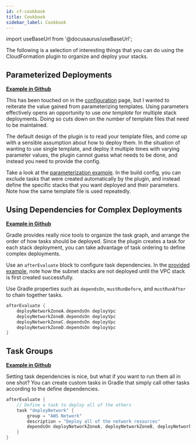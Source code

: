 ```yaml
---
id: cf-cookbook
title: Cookbook
sidebar_label: Cookbook
---
```


import useBaseUrl from '@docusaurus/useBaseUrl';

The following is a selection of interesting things that you can do using the CloudFormation plugin to organize and deploy your stacks.

## Parameterized Deployments

[**Example in Github**](https://github.com/cloudmation-llc/gradle-infrastructure-plugins/tree/master/examples/src/cloudformation/cookbook-params-and-dependencies)

This has been touched on in the [configuration](cf-config) page, but I wanted to reiterate the value gained from parameterizing templates. Using parameters effectively opens an opportunity to use _one template_ for multiple stack deployments. Doing so cuts down on the number of template files that need to be maintained.

The default design of the plugin is to read your template files, and come up with a sensible assumption about how to deploy them. In the situation of wanting to use single template, and deploy it multiple times with varying parameter values, the plugin cannot guess what needs to be done, and instead you need to provide the config.

Take a look at the [parameterization example](https://github.com/cloudmation-llc/gradle-infrastructure-plugins/tree/master/examples/src/cloudformation/cookbook-params-and-dependencies). In the build config, you can exclude tasks that were created automatically by the plugin, and instead define the specific stacks that you want deployed and their parameters. Note how the same template file is used repeatedly.

## Using Dependencies for Complex Deployments

[**Example in Github**](https://github.com/cloudmation-llc/gradle-infrastructure-plugins/tree/master/examples/src/cloudformation/cookbook-params-and-dependencies)

Gradle provides really nice tools to organize the task graph, and arrange the order of how tasks should be deployed. Since the plugin creates a task for each stack deployment, you can take advantage of task ordering to define complex deployments.

Use an `afterEvaluate` block to configure task dependencies. In the [provided example](https://github.com/cloudmation-llc/gradle-infrastructure-plugins/tree/master/examples/src/cloudformation/cookbook-params-and-dependencies), note how the subnet stacks are not deployed until the VPC stack is first created successfully.

Use Gradle properties such as `dependsOn`, `mustRunBefore`, and `mustRunAfter` to chain together tasks.

```groovy
afterEvaluate {
    deployNetworkZoneA.dependsOn deployVpc
    deployNetworkZoneB.dependsOn deployVpc
    deployNetworkZoneC.dependsOn deployVpc
    deployNetworkZoneD.dependsOn deployVpc
}
```

## Task Groups

[**Example in Github**](https://github.com/cloudmation-llc/gradle-infrastructure-plugins/tree/master/examples/src/cloudformation/cookbook-params-and-dependencies)

Setting task dependencies is nice, but what if you want to run them all in one shot? You can create custom tasks in Gradle that simply call other tasks according to the define dependencies.

```groovy
afterEvaluate {
    // Define a task to deploy all of the others
    task "deployNetwork" {
        group = "AWS Network"
        description = "Deploy all of the network resources"
        dependsOn deployNetworkZoneA, deployNetworkZoneB, deployNetworkZoneC, deployNetworkZoneD
    }
}
```